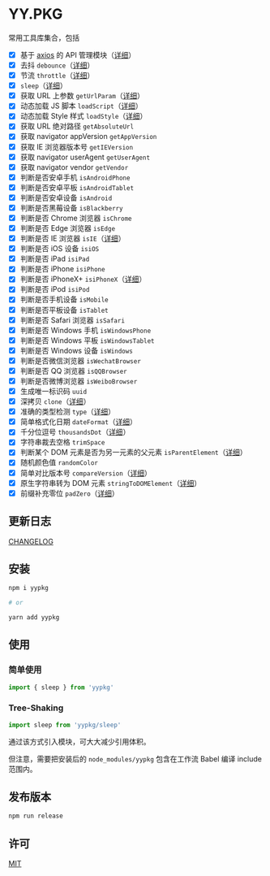 # YY.PKG

常用工具库集合，包括

- [x] 基于 [axios](https://github.com/axios/axios) 的 API 管理模块（[详细](./docs/api.md)）
- [x] 去抖 `debounce`（[详细](./core/debounce.js)）
- [x] 节流 `throttle`（[详细](./core/throttle.js)）
- [x] `sleep`（[详细](./core/sleep.js)）
- [x] 获取 URL 上参数 `getUrlParam`（[详细](./core/get-url-param.js)）
- [x] 动态加载 JS 脚本 `loadScript`（[详细](./core/load-script.js)）
- [x] 动态加载 Style 样式 `loadStyle`（[详细](./core/load-style.js)）
- [x] 获取 URL 绝对路径 `getAbsoluteUrl`
- [x] 获取 navigator appVersion `getAppVersion`
- [x] 获取 IE 浏览器版本号 `getIEVersion`
- [x] 获取 navigator userAgent `getUserAgent`
- [x] 获取 navigator vendor `getVendor`
- [x] 判断是否安卓手机 `isAndroidPhone`
- [x] 判断是否安卓平板 `isAndroidTablet`
- [x] 判断是否安卓设备 `isAndroid`
- [x] 判断是否黑莓设备 `isBlackberry`
- [x] 判断是否 Chrome 浏览器 `isChrome`
- [x] 判断是否 Edge 浏览器 `isEdge`
- [x] 判断是否 IE 浏览器 `isIE`（[详细](./core/is-ie.js)）
- [x] 判断是否 iOS 设备 `isiOS`
- [x] 判断是否 iPad `isiPad`
- [x] 判断是否 iPhone `isiPhone`
- [x] 判断是否 iPhoneX+ `isiPhoneX`（[详细](./core/is-iPhoneX.js)）
- [x] 判断是否 iPod `isiPod`
- [x] 判断是否手机设备 `isMobile`
- [x] 判断是否平板设备 `isTablet`
- [x] 判断是否 Safari 浏览器 `isSafari`
- [x] 判断是否 Windows 手机 `isWindowsPhone`
- [x] 判断是否 Windows 平板 `isWindowsTablet`
- [x] 判断是否 Windows 设备 `isWindows`
- [x] 判断是否微信浏览器 `isWechatBrowser`
- [x] 判断是否 QQ 浏览器 `isQQBrowser`
- [x] 判断是否微博浏览器 `isWeiboBrowser`
- [x] 生成唯一标识码 `uuid`
- [x] 深拷贝 `clone`（[详细](./core/clone.js)）
- [x] 准确的类型检测 `type`（[详细](./core/type.js)）
- [x] 简单格式化日期 `dateFormat`（[详细](./core/date-format.js)）
- [x] 千分位逗号 `thousandsDot`（[详细](./core/thousands-dot.js)）
- [x] 字符串裁去空格 `trimSpace`
- [x] 判断某个 DOM 元素是否为另一元素的父元素 `isParentElement`（[详细](./core/is-parent-element.js)）
- [x] 随机颜色值 `randomColor`
- [x] 简单对比版本号 `compareVersion`（[详细](./core/compare-version.js)）
- [x] 原生字符串转为 DOM 元素 `stringToDOMElement`（[详细](./core/string-to-domelement.js)）
- [x] 前缀补充零位 `padZero`（[详细](./core/pad-zero.js)）

## 更新日志

[CHANGELOG](./CHANGELOG.md)

## 安装

```sh
npm i yypkg

# or

yarn add yypkg
```

## 使用

### 简单使用

```js
import { sleep } from 'yypkg'
```

### Tree-Shaking

```js
import sleep from 'yypkg/sleep'
```

通过该方式引入模块，可大大减少引用体积。

但注意，需要把安装后的 `node_modules/yypkg` 包含在工作流 Babel 编译 include 范围内。

## 发布版本

```sh
npm run release
```

## 许可

[MIT](./LICENSE)
